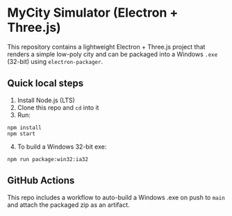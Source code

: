 # MyCity Simulator (Electron + Three.js)

This repository contains a lightweight Electron + Three.js project that renders a simple low-poly city and can be packaged into a Windows `.exe` (32-bit) using `electron-packager`.

## Quick local steps

1. Install Node.js (LTS)
2. Clone this repo and `cd` into it
3. Run:
```
npm install
npm start
```
4. To build a Windows 32-bit exe:
```
npm run package:win32:ia32
```

## GitHub Actions
This repo includes a workflow to auto-build a Windows .exe on push to `main` and attach the packaged zip as an artifact.
